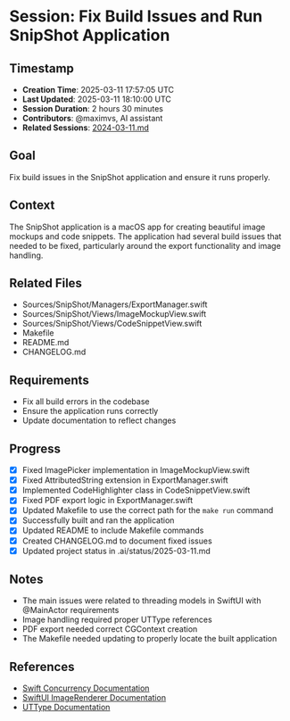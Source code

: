 # Session: Fix Build Issues and Run SnipShot Application

## Timestamp
- **Creation Time**: 2025-03-11 17:57:05 UTC
- **Last Updated**: 2025-03-11 18:10:00 UTC
- **Session Duration**: 2 hours 30 minutes
- **Contributors**: @maximvs, AI assistant
- **Related Sessions**: [2024-03-11.md](../.ai/status/2024-03-11.md)

## Goal
Fix build issues in the SnipShot application and ensure it runs properly.

## Context
The SnipShot application is a macOS app for creating beautiful image mockups and code snippets. The application had several build issues that needed to be fixed, particularly around the export functionality and image handling.

## Related Files
- Sources/SnipShot/Managers/ExportManager.swift
- Sources/SnipShot/Views/ImageMockupView.swift
- Sources/SnipShot/Views/CodeSnippetView.swift
- Makefile
- README.md
- CHANGELOG.md

## Requirements
- Fix all build errors in the codebase
- Ensure the application runs correctly
- Update documentation to reflect changes

## Progress
- [x] Fixed ImagePicker implementation in ImageMockupView.swift
- [x] Fixed AttributedString extension in ExportManager.swift
- [x] Implemented CodeHighlighter class in CodeSnippetView.swift
- [x] Fixed PDF export logic in ExportManager.swift
- [x] Updated Makefile to use the correct path for the `make run` command
- [x] Successfully built and ran the application
- [x] Updated README to include Makefile commands
- [x] Created CHANGELOG.md to document fixed issues
- [x] Updated project status in .ai/status/2025-03-11.md

## Notes
- The main issues were related to threading models in SwiftUI with @MainActor requirements
- Image handling required proper UTType references
- PDF export needed correct CGContext creation
- The Makefile needed updating to properly locate the built application

## References
- [Swift Concurrency Documentation](https://docs.swift.org/swift-book/LanguageGuide/Concurrency.html)
- [SwiftUI ImageRenderer Documentation](https://developer.apple.com/documentation/swiftui/imagerenderer)
- [UTType Documentation](https://developer.apple.com/documentation/uniformtypeidentifiers/uttype) 